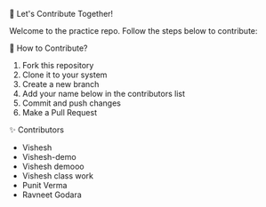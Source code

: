 

 🚀 Let's Contribute Together!

Welcome to the practice repo. Follow the steps below to contribute:

 📌 How to Contribute?
1. Fork this repository
2. Clone it to your system
3. Create a new branch
4. Add your name below in the contributors list
5. Commit and push changes
6. Make a Pull Request

 ✨ Contributors
- Vishesh
- Vishesh-demo
- Vishesh demooo
- Vishesh class work
- Punit Verma 
- Ravneet Godara



